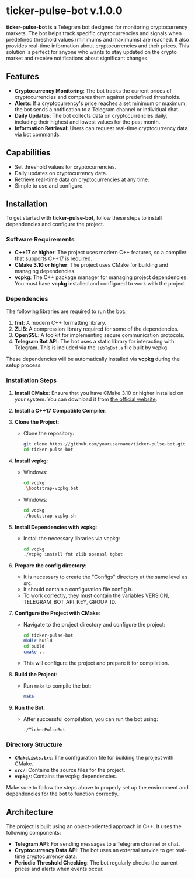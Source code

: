 # ticker-pulse-bot v.1.0.0

**ticker-pulse-bot** is a Telegram bot designed for monitoring cryptocurrency markets. The bot helps track specific cryptocurrencies and signals when predefined threshold values (minimums and maximums) are reached. It also provides real-time information about cryptocurrencies and their prices. This solution is perfect for anyone who wants to stay updated on the crypto market and receive notifications about significant changes.

## Features

- **Cryptocurrency Monitoring**: The bot tracks the current prices of cryptocurrencies and compares them against predefined thresholds.
- **Alerts**: If a cryptocurrency's price reaches a set minimum or maximum, the bot sends a notification to a Telegram channel or individual chat.
- **Daily Updates**: The bot collects data on cryptocurrencies daily, including their highest and lowest values for the past month.
- **Information Retrieval**: Users can request real-time cryptocurrency data via bot commands.

## Capabilities

- Set threshold values for cryptocurrencies.
- Daily updates on cryptocurrency data.
- Retrieve real-time data on cryptocurrencies at any time.
- Simple to use and configure.

## Installation

To get started with **ticker-pulse-bot**, follow these steps to install dependencies and configure the project.

### Software Requirements

- **C++17 or higher**: The project uses modern C++ features, so a compiler that supports C++17 is required.
- **CMake 3.10 or higher**: The project uses CMake for building and managing dependencies.
- **vcpkg**: The C++ package manager for managing project dependencies. You must have **vcpkg** installed and configured to work with the project.

### Dependencies

The following libraries are required to run the bot:

1. **fmt**: A modern C++ formatting library.
2. **ZLIB**: A compression library required for some of the dependencies.
3. **OpenSSL**: A toolkit for implementing secure communication protocols.
4. **Telegram Bot API**: The bot uses a static library for interacting with Telegram. This is included via the `libTgBot.a` file built by vcpkg.

These dependencies will be automatically installed via **vcpkg** during the setup process.

### Installation Steps

1. **Install CMake**: Ensure that you have CMake 3.10 or higher installed on your system. You can download it from [the official website](https://cmake.org/download/).

2. **Install a C++17 Compatible Compiler**.

3. **Clone the Project**:
   - Clone the repository:
     ```bash
     git clone https://github.com/yourusername/ticker-pulse-bot.git
     cd ticker-pulse-bot
     ```

4. **Install vcpkg**:
   - Windows:
     ```bash
     cd vcpkg
     .\bootstrap-vcpkg.bat
     ```
   - Windows:
     ```bash
     cd vcpkg
     ./bootstrap-vcpkg.sh
     ```


5. **Install Dependencies with vcpkg**:
   - Install the necessary libraries via vcpkg:
     ```bash
     cd vcpkg
     ./vcpkg install fmt zlib openssl tgbot
     ```
6. **Prepare the config directory**:
   - It is necessary to create the "Configs" directory at the same level as src.
   - It should contain a configuration file config.h.
   - To work correctly, they must contain the variables VERSION, TELEGRAM_BOT_API_KEY, GROUP_ID.

7. **Configure the Project with CMake**:
   - Navigate to the project directory and configure the project:
     ```bash
     cd ticker-pulse-bot
     mkdir build
     cd build
     cmake ..
     ```

   - This will configure the project and prepare it for compilation.

8. **Build the Project**:
   - Run `make` to compile the bot:
     ```bash
     make
     ```

9. **Run the Bot**:
   - After successful compilation, you can run the bot using:
     ```bash
     ./TickerPulseBot
     ```

### Directory Structure

- **`CMakeLists.txt`**: The configuration file for building the project with CMake.
- **`src/`**: Contains the source files for the project.
- **`vcpkg/`**: Contains the vcpkg dependencies.

Make sure to follow the steps above to properly set up the environment and dependencies for the bot to function correctly.

## Architecture

The project is built using an object-oriented approach in C++. It uses the following components:

- **Telegram API**: For sending messages to a Telegram channel or chat.
- **Cryptocurrency Data API**: The bot uses an external service to get real-time cryptocurrency data.
- **Periodic Threshold Checking**: The bot regularly checks the current prices and alerts when events occur.
